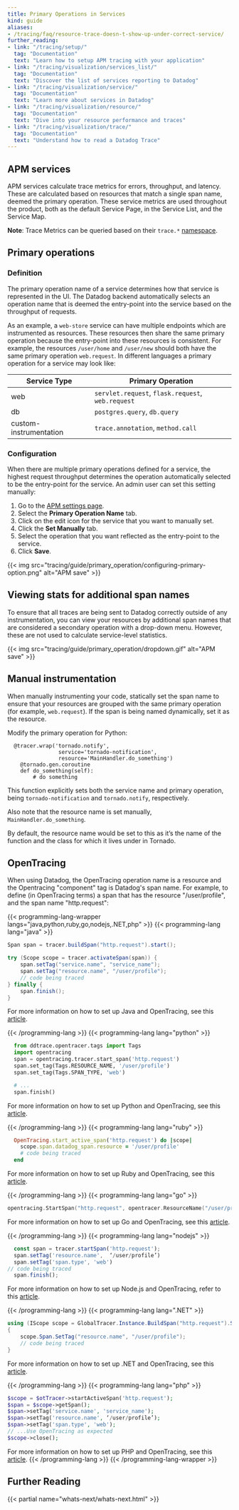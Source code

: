 ```yaml
---
title: Primary Operations in Services
kind: guide
aliases:
- /tracing/faq/resource-trace-doesn-t-show-up-under-correct-service/
further_reading:
- link: "/tracing/setup/"
  tag: "Documentation"
  text: "Learn how to setup APM tracing with your application"
- link: "/tracing/visualization/services_list/"
  tag: "Documentation"
  text: "Discover the list of services reporting to Datadog"
- link: "/tracing/visualization/service/"
  tag: "Documentation"
  text: "Learn more about services in Datadog"
- link: "/tracing/visualization/resource/"
  tag: "Documentation"
  text: "Dive into your resource performance and traces"
- link: "/tracing/visualization/trace/"
  tag: "Documentation"
  text: "Understand how to read a Datadog Trace"
---
```


## APM services

APM services calculate trace metrics for errors, throughput, and latency. These are calculated based on resources that match a single span name, deemed the primary operation. These service metrics are used throughout the product, both as the default Service Page, in the Service List, and the Service Map.

**Note**: Trace Metrics can be queried based on their `trace.*` [namespace][1].

## Primary operations
### Definition

The primary operation name of a service determines how that service is represented in the UI. The Datadog backend automatically selects an operation name that is deemed the entry-point into the service based on the throughput of requests.

As an example, a `web-store` service can have multiple endpoints which are instrumented as resources. These resources then share the same primary operation because the entry-point into these resources is consistent. For example, the resources `/user/home` and `/user/new` should both have the same primary operation `web.request`. In different languages a primary operation for a service may look like:

| Service Type           | Primary Operation                                 |
|------------------------|---------------------------------------------------|
| web                    | `servlet.request`, `flask.request`, `web.request` |
| db                     | `postgres.query`, `db.query`                      |
| custom-instrumentation | `trace.annotation`, `method.call`                 |

### Configuration

When there are multiple primary operations defined for a service, the highest request throughput determines the operation automatically selected to be the entry-point for the service. An admin user can set this setting manually:

1. Go to the [APM settings page][2].
2. Select the **Primary Operation Name** tab.
3. Click on the edit icon for the service that you want to manually set.
4. Click the **Set Manually** tab.
5. Select the operation that you want reflected as the entry-point to the service.
6. Click **Save**.

{{< img src="tracing/guide/primary_operation/configuring-primary-option.png" alt="APM save"  >}}

## Viewing stats for additional span names

To ensure that all traces are being sent to Datadog correctly outside of any instrumentation, you can view your resources by additional span names that are considered a secondary operation with a drop-down menu. However, these are not used to calculate service-level statistics.

{{< img src="tracing/guide/primary_operation/dropdown.gif" alt="APM save"  >}}

## Manual instrumentation

When manually instrumenting your code, statically set the span name to ensure that your resources are grouped with the same primary operation (for example, `web.request`). If the span is being named dynamically, set it as the resource.

Modify the primary operation for Python:

```text
  @tracer.wrap('tornado.notify',
                service='tornado-notification',
                resource='MainHandler.do_something')
    @tornado.gen.coroutine
    def do_something(self):
        # do something
```

This function explicitly sets both the service name and primary operation, being `tornado-notification` and `tornado.notify`, respectively.

Also note that the resource name is set manually, `MainHandler.do_something`.

By default, the resource name would be set to this as it’s the name of the function and the class for which it lives under in Tornado.

## OpenTracing

When using Datadog, the OpenTracing operation name is a resource and the Opentracing "component" tag is Datadog's span name. For example, to define (in OpenTracing terms) a span that has the resource "/user/profile", and the span name "http.request":

{{< programming-lang-wrapper langs="java,python,ruby,go,nodejs,.NET,php" >}}
{{< programming-lang lang="java" >}}



```java
Span span = tracer.buildSpan("http.request").start();

try (Scope scope = tracer.activateSpan(span)) {
    span.setTag("service.name", "service_name");
    span.setTag("resource.name", "/user/profile");
    // code being traced
} finally {
    span.finish();
}

```

For more information on how to set up Java and OpenTracing, see this [article][3].

{{< /programming-lang >}}
{{< programming-lang lang="python" >}}

```python
  from ddtrace.opentracer.tags import Tags
  import opentracing
  span = opentracing.tracer.start_span('http.request')
  span.set_tag(Tags.RESOURCE_NAME, '/user/profile')
  span.set_tag(Tags.SPAN_TYPE, 'web')

  # ...
  span.finish()

```

For more information on how to set up Python and OpenTracing, see this [article][4].

{{< /programming-lang >}}
{{< programming-lang lang="ruby" >}}


```ruby
  OpenTracing.start_active_span('http.request') do |scope|
    scope.span.datadog_span.resource = '/user/profile'
    # code being traced
  end
```
For more information on how to set up Ruby and OpenTracing, see this [article][5].

{{< /programming-lang >}}
{{< programming-lang lang="go" >}}


```go
opentracing.StartSpan("http.request", opentracer.ResourceName("/user/profile"))
```

For more information on how to set up Go and OpenTracing, see this [article][6].

{{< /programming-lang >}}
{{< programming-lang lang="nodejs" >}}


```javascript
  const span = tracer.startSpan('http.request');
  span.setTag('resource.name',  ‘/user/profile’)
  span.setTag('span.type', 'web')
// code being traced
  span.finish();
```

For more information on how to set up Node.js and OpenTracing, refer to this [article][7].

{{< /programming-lang >}}
{{< programming-lang lang=".NET" >}}


```csharp
using (IScope scope = GlobalTracer.Instance.BuildSpan("http.request").StartActive(finishSpanOnDispose: true))
{
    scope.Span.SetTag("resource.name", "/user/profile");
    // code being traced
}

```

For more information on how to set up .NET and OpenTracing, see this [article][8].

{{< /programming-lang >}}
{{< programming-lang lang="php" >}}


```php
$scope = $otTracer->startActiveSpan('http.request');
$span = $scope->getSpan();
$span->setTag('service.name', 'service_name');
$span->setTag('resource.name', ‘/user/profile’);
$span->setTag('span.type', 'web');
// ...Use OpenTracing as expected
$scope->close();
```

For more information on how to set up PHP and OpenTracing, see this [article][9].
{{< /programming-lang >}}
{{< /programming-lang-wrapper >}}


## Further Reading

{{< partial name="whats-next/whats-next.html" >}}

[1]: /tracing/guide/metrics_namespace/
[2]: https://app.datadoghq.com/apm/settings
[3]: /tracing/setup_overview/open_standards/java/#opentracing
[4]: /tracing/setup_overview/open_standards/python/#opentracing
[5]: /tracing/setup_overview/open_standards/ruby/#opentracing
[6]: /tracing/setup_overview/open_standards/go/#opentracing
[7]: /tracing/setup_overview/open_standards/nodejs/#opentracing
[8]: /tracing/setup_overview/open_standards/dotnet/#opentracing
[9]: /tracing/setup_overview/open_standards/php/#opentracing
